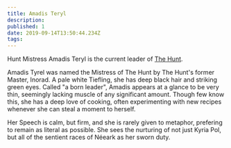 ```yaml
---
title: Amadis Teryl
description: 
published: 1
date: 2019-09-14T13:50:44.234Z
tags: 
---
```


Hunt Mistress Amadis Teryl is the current leader of [The Hunt](/factions/the-hunt).

Amadis Tyrel was named the Mistress of The Hunt by The Hunt's former Master, Inorad. A pale white Tiefling, she has deep black hair and striking green eyes. Called "a born leader", Amadis appears at a glance to be very thin, seemingly lacking muscle of any significant amount. Though few know this, she has a deep love of cooking, often experimenting with new recipes whenever she can steal a moment to herself.

Her Speech is calm, but firm, and she is rarely given to metaphor, prefering to remain as literal as possible. She sees the nurturing of not just Kyria Pol, but all of the sentient races of Néeark as her sworn duty.